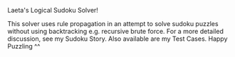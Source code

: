 Laeta's Logical Sudoku Solver!

This solver uses rule propagation in an attempt to solve sudoku puzzles without using backtracking e.g. recursive brute force.  For a more detailed discussion, see my Sudoku Story.  Also available are my Test Cases.  Happy Puzzling ^^
